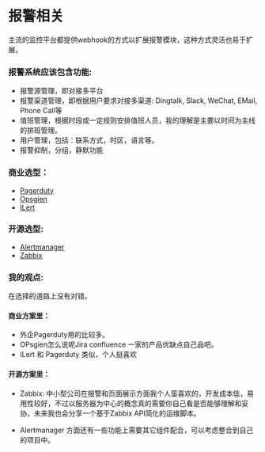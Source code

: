 # 报警相关

主流的监控平台都提供webhook的方式以扩展报警模块，这种方式灵活也易于扩展。

### 报警系统应该包含功能:
* 报警源管理，即对接多平台
* 报警渠道管理，即根据用户要求对接多渠道: Dingtalk, Slack, WeChat, EMail, Phone Call等
* 值班管理，根据时段或一定规则安排值班人员，我的理解是主要以时间为主线的排班管理。
* 用户管理，包括：联系方式，时区，语言等。
* 报警抑制，分组，静默功能


### 商业选型：
* [Pagerduty](https://www.pagerduty.com/)
* [Opsgien](https://www.atlassian.com/software/opsgenie)
* [ILert](https://www.ilert.com/)

### 开源选型:
* [Alertmanager](https://prometheus.io/docs/alerting/latest/alertmanager/)
* [Zabbix](https://www.zabbix.com/)

### 我的观点:
在选择的道路上没有对错。

#### 商业方案里：
* 外企Pagerduty用的比较多。
* OPsgien怎么说呢Jira confluence 一家的产品优缺点自己品吧。
* ILert 和 Pagerduty 类似，个人挺喜欢

#### 开源方案里： 
* Zabbix: 中小型公司在报警和页面展示方面我个人蛮喜欢的，开发成本低，易用性较好，不过以服务器为中心的概念真的需要你自己看是否能够理解和妥协，未来我也会分享一个基于Zabbix API简化的运维脚本。

* Alertmanager 方面还有一些功能上需要其它组件配合，可以考虑整合到自己的项目中。
